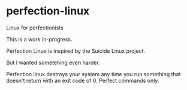 # perfection-linux
Linux for perfectionists

This is a work in-progress.

Perfection Linux is inspired by the Suicide Linux project.

But I wanted sometehing even harder.

Perfection linux destroys your system any time you run something that doesn't return with an exit code of 0.
Perfect commands only.
